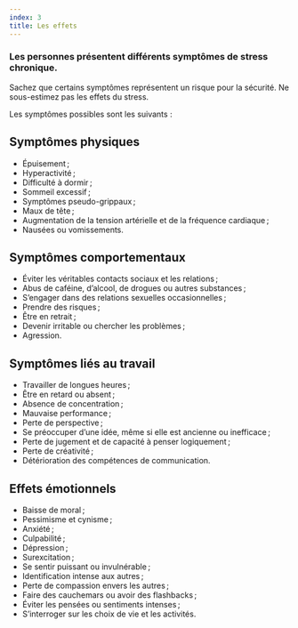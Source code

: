 ```yaml
---
index: 3
title: Les effets
---
```

### Les personnes présentent différents symptômes de stress chronique.

Sachez que certains symptômes représentent un risque pour la sécurité. Ne sous-estimez pas les effets du stress.

Les symptômes possibles sont les suivants :

## Symptômes physiques

*   Épuisement ;
*   Hyperactivité ;
*   Difficulté à dormir ;
*   Sommeil excessif ;
*   Symptômes pseudo-grippaux ;
*   Maux de tête ;
*   Augmentation de la tension artérielle et de la fréquence cardiaque ;
*   Nausées ou vomissements.

## Symptômes comportementaux

*   Éviter les véritables contacts sociaux et les relations ;
*   Abus de caféine, d’alcool, de drogues ou autres substances ;
*   S’engager dans des relations sexuelles occasionnelles ;
*   Prendre des risques ;
*   Être en retrait ;
*   Devenir irritable ou chercher les problèmes ;
*   Agression.

## Symptômes liés au travail

*   Travailler de longues heures ;
*   Être en retard ou absent ;
*   Absence de concentration ;
*   Mauvaise performance ;
*   Perte de perspective ;
*   Se préoccuper d’une idée, même si elle est ancienne ou inefficace ;
*   Perte de jugement et de capacité à penser logiquement ;
*   Perte de créativité ;
*   Détérioration des compétences de communication.

## Effets émotionnels

*   Baisse de moral ;
*   Pessimisme et cynisme ;
*   Anxiété ;
*   Culpabilité ;
*   Dépression ;
*   Surexcitation ;
*   Se sentir puissant ou invulnérable ;
*   Identification intense aux autres ;
*   Perte de compassion envers les autres ;
*   Faire des cauchemars ou avoir des flashbacks ;
*   Éviter les pensées ou sentiments intenses ;
*   S’interroger sur les choix de vie et les activités.